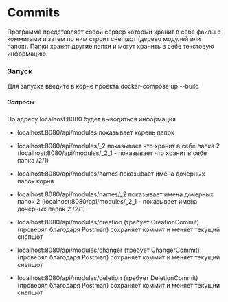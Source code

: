 # Commits

Программа представляет собой сервер который хранит в себе файлы с коммитами и затем по ним строит снепшот (дерево модулей или папок). Папки хранят другие папки и могут хранить в себе текстовую информацию.

### Запуск

Для запуска введите в корне проекта docker-compose up --build

##### Запросы

По адресу localhost:8080 будет выводиться информация

* localhost:8080/api/modules
показывает корень папок

* localhost:8080/api/modules/_2
показывает что хранит в себе папка 2 (localhost:8080/api/modules/_2_1 - показывает что хранит в себе папка /2/1)

* localhost:8080/api/modules/names
показывает имена дочерных папок корня

* localhost:8080/api/modules/names/_2
показывает имена дочерных папок 2 (localhost:8080/api/modules/_2_1 - показывает имена дочерных папок 2 /2/1)

* localhost:8080/api/modules/creation (требует CreationCommit) (проверял благодаря Postman)
сохраняет коммит и меняет текущий снепшот

* localhost:8080/api/modules/changer (требует ChangerCommit) (проверял благодаря Postman)
сохраняет коммит и меняет текущий снепшот

* localhost:8080/api/modules/deletion (требует DeletionCommit) (проверял благодаря Postman)
сохраняет коммит и меняет текущий снепшот






